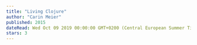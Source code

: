 ```yaml
---
title: "Living Clojure"
author: "Carin Meier"
published: 2015
dateRead: Wed Oct 09 2019 00:00:00 GMT+0200 (Central European Summer Time)
stars: 3
---
```



